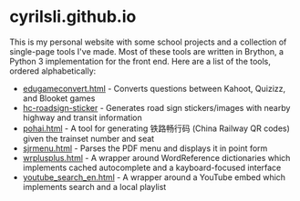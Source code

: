 # cyrilsli.github.io

This is my personal website with some school projects and a collection of single-page tools I've made. Most of these tools are written in Brython, a Python 3 implementation for the front end. Here are a list of the tools, ordered alphabetically:

- [edugameconvert.html](edugameconvert.html) - Converts questions between Kahoot, Quizizz, and Blooket games
- [hc-roadsign-sticker](hc-roadsign-sticker) - Generates road sign stickers/images with nearby highway and transit information
- [pohai.html](pohai.html) - A tool for generating 铁路畅行码 (China Railway QR codes) given the trainset number and seat
- [sjrmenu.html](sjrmenu.html) - Parses the PDF menu and displays it in point form
- [wrplusplus.html](wrplusplus.html) - A wrapper around WordReference dictionaries which implements cached autocomplete and a kayboard-focused interface
- [youtube_search_en.html](youtube_search_en.html) - A wrapper around a YouTube embed which implements search and a local playlist